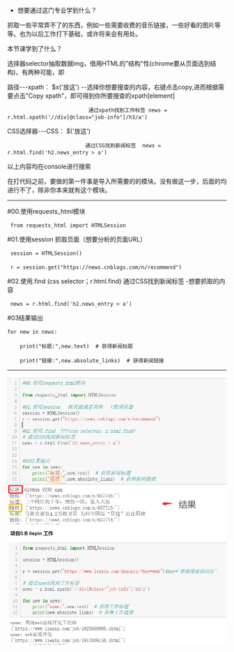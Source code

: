 * 想要通过这门专业学到什么？

抓取一些平常弄不了的东西，例如一些需要收费的音乐链接，一些好看的图片等等。也为以后工作打下基础，或许将来会有用处。

本节课学到了什么？


选择器selector抽取数据img，借用HTML的"结构"性(chrome要从页面选到结构)，有两种可能，即

路径---xpath： $x('放这')     --选择你想要搜查的内容，右键点击copy,进而根据需要点击"Copy xpath"，即可得到你所要搜查的xpath[element]

                              通过xpath找到工作标签 news = r.html.xpath('//div[@class="job-info"]/h3/a')

CSS选择器---CSS： $('放这')
                 
                             通过CSS找到新闻标签  news = r.html.find('h2.news_entry > a')

以上内容均在console进行搜索



在打代码之前，要做的第一件事是导入所需要的的模块。没有做这一步，后面的均进行不了，除非你本来就有这个模块。

---------

#00.使用requests_html模块

     from requests_html import HTMLSession

#01.使用session   抓取页面（想要分析的页面URL）

     session = HTMLSession()
     
     r = session.get("https://news.cnblogs.com/n/recommend")

#02.使用.find  (css selector；r.html.find) 通过CSS找到新闻标签 -想要抓取的内容

     news = r.html.find('h2.news_entry > a')

#03结果输出

    for new in news:

        print("标题:",new.text)  # 获得新闻标题
    
        print("链接:",new.absolute_links)  # 获得新闻链接
        
---------

<img src="images/fenxi.png">

<img src="images/job.png">
